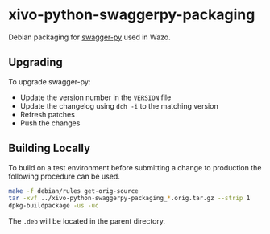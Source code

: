 # xivo-python-swaggerpy-packaging

Debian packaging for [swagger-py](https://github.com/digium/swagger-py) used in Wazo.

## Upgrading

To upgrade swagger-py:

* Update the version number in the `VERSION` file
* Update the changelog using `dch -i` to the matching version
* Refresh patches
* Push the changes

## Building Locally

To build on a test environment before submitting a change to production the following procedure can be used.

```sh
make -f debian/rules get-orig-source
tar -xvf ../xivo-python-swaggerpy-packaging_*.orig.tar.gz --strip 1
dpkg-buildpackage -us -uc
```
The `.deb` will be located in the parent directory.
